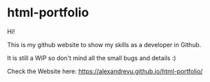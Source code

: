 # html-portfolio

Hi!

This is my github website to show my skills as a developer in Github.

It is still a WIP so don't mind all the small bugs and details :)

Check the Website here: https://alexandrevu.github.io/html-portfolio/
